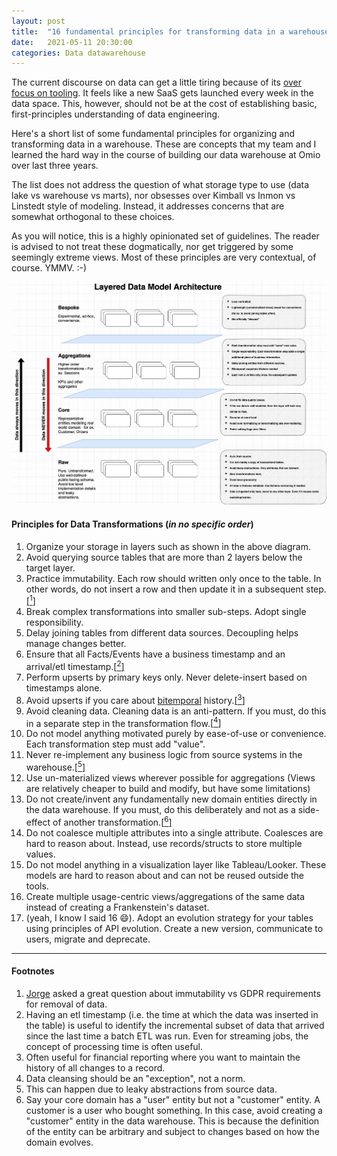 ```yaml
---
layout: post
title:  "16 fundamental principles for transforming data in a warehouse"
date:   2021-05-11 20:30:00
categories: Data datawarehouse 
---
```


The current discourse on data can get a little tiring because of its [over focus on tooling](https://twitter.com/rahulj51/status/1254447785170042882). It feels like a new SaaS gets launched every week in the data space. This, however, should not be at the cost of establishing basic, first-principles understanding of data engineering. 

Here's a short list of some fundamental principles for organizing and transforming data in a warehouse. These are concepts that my team and I learned the hard way in the course of building our data warehouse at Omio over last three years.

The list does not address the question of what storage type to use (data lake vs warehouse vs marts), nor obsesses over Kimball vs Inmon vs Linstedt style of modeling. Instead, it addresses concerns that are somewhat orthogonal to these choices. 

As you will notice, this is a highly opinionated set of guidelines. The reader is advised to not treat these dogmatically, nor get triggered by some seemingly extreme views. Most of these principles are very contextual, of course. YMMV. :-)


![/assets/data-modeling/data-model-arch.png](/assets/data-modeling/data-model-arch.png)   

#### Principles for Data Transformations (*in no specific order*)

1. Organize your storage in layers such as shown in the above diagram.
2. Avoid querying source tables that are more than 2 layers below the target layer.
3. Practice immutability. Each row should written only once to the table. In other words, do not insert a row and then update it in a subsequent step.[[<sup>1</sup>]](#one) 
4. Break complex transformations into smaller sub-steps. Adopt single responsibility.
5. Delay joining tables from different data sources. Decoupling helps manage changes better.
6. Ensure that all Facts/Events have a business timestamp and an arrival/etl timestamp.[[<sup>2</sup>]](#two)
7. Perform upserts by primary keys only. Never delete-insert based on timestamps alone.
8. Avoid upserts if you care about [bitemporal](https://martinfowler.com/articles/bitemporal-history.html) history.[[<sup>3</sup>]](#three) 
9. Avoid cleaning data. Cleaning data is an anti-pattern. If you must, do this in a separate step in the transformation flow.[[<sup>4</sup>]](#four) 
10. Do not model anything motivated purely by ease-of-use or convenience. Each transformation step must add "value".
11. Never re-implement any business logic from source systems in the warehouse.[[<sup>5</sup>]](#five)  
12. Use un-materialized views wherever possible for aggregations (Views are relatively cheaper to build and modify, but have some limitations)
13. Do not create/invent any fundamentally new domain entities directly in the data warehouse. If you must, do this deliberately and not as a side-effect of another transformation.[[<sup>6</sup>]](#six) 
14. Do not coalesce multiple attributes into a single attribute. Coalesces are hard to reason about. Instead, use records/structs to store multiple values.
15. Do not model anything in a visualization layer like Tableau/Looker. These models are hard to reason about and can not be reused outside the tools.
16. Create multiple usage-centric views/aggregations of the same data instead of creating a Frankenstein's dataset. 
17. (yeah, I know I said 16 😄). Adopt an evolution strategy for your tables using principles of API evolution. Create a new version, communicate to users, migrate and deprecate.

***

#### Footnotes

1. <a name="one"></a>[Jorge](https://www.linkedin.com/in/jorgeramonletosa/) asked a great question about immutability vs GDPR requirements for removal of data. 
2. <a name="two"></a> Having an etl timestamp (i.e. the time at which the data was inserted in the table) is useful to identify the incremental subset of data that arrived since the last time a batch ETL was run. Even for streaming jobs, the concept of processing time is often useful.
3. <a name="three"></a> Often useful for financial reporting where you want to maintain the history of all changes to a record.
4. <a name="four"></a> Data cleansing should be an "exception", not a norm. 
5. <a name="five"></a> This can happen due to leaky abstractions from source data.
6. <a name="six"></a> Say your core domain has a "user" entity but not a "customer" entity. A customer is a user who bought something. In this case, avoid creating a "customer" entity in the data warehouse. This is because the definition of the entity can be arbitrary and subject to changes based on how the domain evolves.